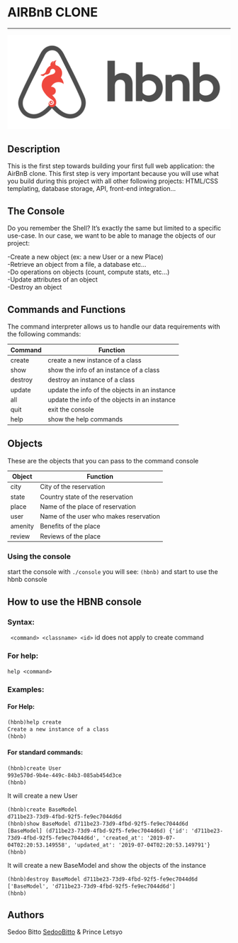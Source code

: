 # AIRBnB CLONE
----
<p align="center"><img src="bnb.png" alt="AirBnb  logo"></p>

## Description
This is the first step towards building your first full web application: the AirBnB clone. This first step is very important because you will use what you build during this project with all other following projects: HTML/CSS templating, database storage, API, front-end integration…

## The Console                                                                                                   
Do you remember the Shell? It’s exactly the same but limited to a specific use-case. In our case, we want to be able to manage the objects of our project:

   -Create a new object (ex: a new User or a new Place)  
   -Retrieve an object from a file, a database etc…  
   -Do operations on objects (count, compute stats, etc…)  
   -Update attributes of an object  
   -Destroy an object  
   
## Commands and Functions
The command interpreter allows us to handle our data requirements with the following commands:
                                                                                                                      
| Command | Function |                                                                                                
| ------- | ------------------------------------ |
| create | create a new instance of a class |
| show | show the info of an instance of a class |
| destroy | destroy an instance of a class |
| update | update the info of the objects in an instance |
| all | update the info of the objects in an instance |
| quit | exit the console |
| help | show the help commands |

## Objects
These are the objects that you can pass to the command console

| Object | Function |                                                                                                
| ------- | -------- |
| city | City of the reservation |
| state | Country state of the reservation |
| place | Name of the place of reservation |
| user | Name of the user who makes reservation |
| amenity | Benefits of the place |
| review | Reviews of the place |

### Using the console
start the console with
```./console```
you will see:
```(hbnb)```
and start to use the hbnb console
## How to use the HBNB console
### Syntax:
``` <command> <classname> <id>```
id does not apply to create command
### For help:
```help <command>```
### Examples:
#### For Help:
```
(hbnb)help create
Create a new instance of a class
(hbnb)
```
#### For standard commands:
```
(hbnb)create User
993e570d-9b4e-449c-84b3-085ab454d3ce
(hbnb)
```
It will create a new User
``` 
(hbnb)create BaseModel
d711be23-73d9-4fbd-92f5-fe9ec7044d6d
(hbnb)show BaseModel d711be23-73d9-4fbd-92f5-fe9ec7044d6d
[BaseModel] (d711be23-73d9-4fbd-92f5-fe9ec7044d6d) {'id': 'd711be23-73d9-4fbd-92f5-fe9ec7044d6d', 'created_at': '2019-07-04T02:20:53.149558', 'updated_at': '2019-07-04T02:20:53.149791'}
(hbnb)
 ```
 It will create a new BaseModel and show the objects of the instance
 
```
(hbnb)destroy BaseModel d711be23-73d9-4fbd-92f5-fe9ec7044d6d
['BaseModel', 'd711be23-73d9-4fbd-92f5-fe9ec7044d6d']
(hbnb)
```
## Authors
Sedoo Bitto [SedooBitto](https://github.com/sedoobitto)
 & Prince Letsyo
